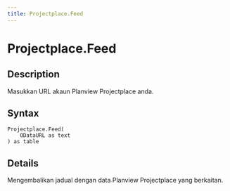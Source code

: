 ```yaml
---
title: Projectplace.Feed
---
```


# Projectplace.Feed


## Description

Masukkan URL akaun Planview Projectplace anda.


## Syntax

```powerquery
Projectplace.Feed(
    ODataURL as text
) as table
```


## Details

Mengembalikan jadual dengan data Planview Projectplace yang berkaitan.


